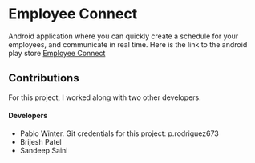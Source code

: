 # Employee Connect #

Android application where you can quickly create a schedule for your employees, and communicate in real time.
Here is the link to the android play store [Employee Connect](https://play.google.com/store/apps/details?id=ca.bvc.employeeconnect)

## Contributions

For this project, I worked along with two other developers.

#### Developers

- Pablo Winter. Git credentials for this project: p.rodriguez673
- Brijesh Patel
- Sandeep Saini

